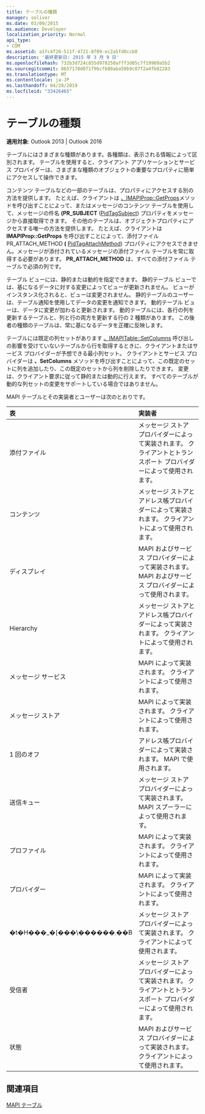 ```yaml
---
title: テーブルの種類
manager: soliver
ms.date: 03/09/2015
ms.audience: Developer
localization_priority: Normal
api_type:
- COM
ms.assetid: a1fc4f20-511f-4721-8f09-ec2a5fd0ccb0
description: '最終更新日: 2015 年 3 月 9 日'
ms.openlocfilehash: 732b3d724c855d978250afff3d05c7f19909a5b2
ms.sourcegitcommit: 8657170d071f9bcf680aba50b9c07f2a4fb82283
ms.translationtype: MT
ms.contentlocale: ja-JP
ms.lasthandoff: 04/28/2019
ms.locfileid: "33426465"
---
```

# <a name="types-of-tables"></a>テーブルの種類

  
  
**適用対象**: Outlook 2013 | Outlook 2016 
  
テーブルにはさまざまな種類があります。各種類は、表示される情報によって区別されます。 テーブルを使用すると、クライアント アプリケーションとサービス プロバイダーは、さまざまな種類のオブジェクトの重要なプロパティに簡単にアクセスして操作できます。 
  
コンテンツ テーブルなどの一部のテーブルは、プロパティにアクセスする別の方法を提供します。 たとえば、クライアントは [、IMAPIProp::GetProps](imapiprop-getprops.md)メソッドを呼び出すことによって、またはメッセージのコンテンツ テーブルを使用して、メッセージの件名 **(PR_SUBJECT** ([PidTagSubject](pidtagsubject-canonical-property.md)) プロパティをメッセージから直接取得できます。 その他のテーブルは、オブジェクトプロパティにアクセスする唯一の方法を提供します。 たとえば、クライアントは **IMAPIProp::GetProps** を呼び出すことによって、添付ファイルPR_ATTACH_METHOD **(** [PidTagAttachMethod](pidtagattachmethod-canonical-property.md)) プロパティにアクセスできません。メッセージが添付されているメッセージの添付ファイル テーブルを常に取得する必要があります。 **PR_ATTACH_METHOD** は、すべての添付ファイル テーブルで必須の列です。 
  
テーブル ビューには、静的または動的を指定できます。 静的テーブル ビューでは、基になるデータに対する変更によってビューが更新されません。 ビューがインスタンス化されると、ビューは変更されません。 静的テーブルのユーザーは、テーブル通知を使用してデータの変更を通知できます。 動的テーブル ビューは、データに変更が加わると更新されます。 動的テーブルには、各行の列を更新するテーブルと、列と行の両方を更新する行の 2 種類があります。 この後者の種類のテーブルは、常に基になるデータを正確に反映します。
  
テーブルには既定の列セットがあります [。IMAPITable::SetColumns](imapitable-setcolumns.md) 呼び出しの影響を受けていないテーブルから行を取得するときに、クライアントまたはサービス プロバイダーが予想できる最小列セット。 クライアントとサービス プロバイダーは **、SetColumns** メソッドを呼び出すことによって、この既定のセットに列を追加したり、この既定のセットから列を削除したりできます。 変更は、クライアント要求に従って静的または動的に行えます。 すべてのテーブルが動的な列セットの変更をサポートしている場合ではありません。 
  
MAPI テーブルとその実装者とユーザーは次のとおりです。
  
|**表**|**実装者**|
|:-----|:-----|
|添付ファイル  <br/> |メッセージ ストア プロバイダーによって実装されます。 クライアントとトランスポート プロバイダーによって使用されます。  <br/> |
|コンテンツ  <br/> |メッセージ ストアとアドレス帳プロバイダーによって実装されます。 クライアントによって使用されます。  <br/> |
|ディスプレイ  <br/> |MAPI およびサービス プロバイダーによって実装されます。 MAPI およびサービス プロバイダーによって使用されます。  <br/> |
|Hierarchy  <br/> |メッセージ ストアとアドレス帳プロバイダーによって実装されます。 クライアントによって使用されます。  <br/> |
|メッセージ サービス  <br/> |MAPI によって実装されます。 クライアントによって使用されます。  <br/> |
|メッセージ ストア  <br/> |MAPI によって実装されます。 クライアントによって使用されます。  <br/> |
|1 回のオフ  <br/> |アドレス帳プロバイダーによって実装されます。 MAPI で使用されます。  <br/> |
|送信キュー  <br/> |メッセージ ストア プロバイダーによって実装されます。 MAPI スプーラーによって使用されます。  <br/> |
|プロファイル  <br/> |MAPI によって実装されます。 クライアントによって使用されます。  <br/> |
|プロバイダー  <br/> |MAPI によって実装されます。 クライアントによって使用されます。  <br/> |
|�t�H���_�[���\������܂��B  <br/> |メッセージ ストア プロバイダーによって実装されます。 クライアントによって使用されます。  <br/> |
|受信者  <br/> |メッセージ ストア プロバイダーによって実装されます。 クライアントとトランスポート プロバイダーによって使用されます。  <br/> |
|状態  <br/> |MAPI およびサービス プロバイダーによって実装されます。 クライアントによって使用されます。  <br/> |
   
## <a name="see-also"></a>関連項目



[MAPI テーブル](mapi-tables.md)

